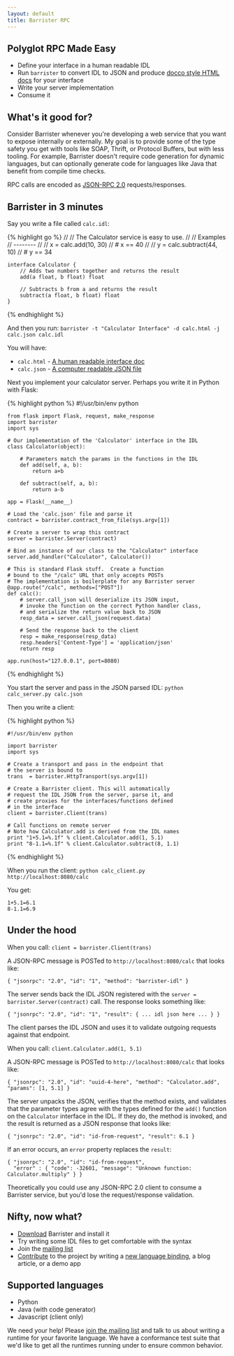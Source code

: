 ```yaml
---
layout: default
title: Barrister RPC
---
```


## Polyglot RPC Made Easy

* Define your interface in a human readable IDL
* Run `barrister` to convert IDL to JSON and produce [docco style HTML docs](http://jashkenas.github.com/docco/) for your interface
* Write your server implementation
* Consume it
  
## What's it good for?

Consider Barrister whenever you're developing a web service that you want to expose internally or 
externally.  My goal is to provide some of the type safety you get with tools like SOAP, Thrift,
or Protocol Buffers, but with less tooling.  For example, Barrister doesn't require code generation for
dynamic languages, but can optionally generate code for languages like Java that benefit from compile
time checks.

RPC calls are encoded as [JSON-RPC 2.0](http://jsonrpc.org/specification) requests/responses.

## Barrister in 3 minutes

Say you write a file called `calc.idl`:

{% highlight go %}
    //
    // The Calculator service is easy to use.
    //
    // Examples
    // --------
    //
    //     x = calc.add(10, 30)
    //     # x == 40
    //
    //     y = calc.subtract(44, 10)
    //     # y == 34

    interface Calculator {
        // Adds two numbers together and returns the result   
        add(a float, b float) float
        
        // Subtracts b from a and returns the result
        subtract(a float, b float) float
    }
{% endhighlight %}

And then you run: `barrister -t "Calculator Interface" -d calc.html -j calc.json calc.idl`

You will have:

 * `calc.html` - [A human readable interface doc](calc.html)
 * `calc.json` - [A computer readable JSON file](calc.json)

Next you implement your calculator server.  Perhaps you write it in Python with Flask:

{% highlight python %}
    #!/usr/bin/env python

    from flask import Flask, request, make_response
    import barrister
    import sys

    # Our implementation of the 'Calculator' interface in the IDL
    class Calculator(object):

        # Parameters match the params in the functions in the IDL
        def add(self, a, b):
            return a+b

        def subtract(self, a, b):
            return a-b

    app = Flask(__name__)

    # Load the 'calc.json' file and parse it
    contract = barrister.contract_from_file(sys.argv[1])
    
    # Create a server to wrap this contract
    server = barrister.Server(contract)
    
    # Bind an instance of our class to the "Calculator" interface
    server.add_handler("Calculator", Calculator())

    # This is standard Flask stuff.  Create a function
    # bound to the "/calc" URL that only accepts POSTs
    # The implementation is boilerplate for any Barrister server
    @app.route("/calc", methods=["POST"])
    def calc():
        # server.call_json will deserialize its JSON input,
        # invoke the function on the correct Python handler class,
        # and serialize the return value back to JSON
        resp_data = server.call_json(request.data)
        
        # Send the response back to the client
        resp = make_response(resp_data)
        resp.headers['Content-Type'] = 'application/json'
        return resp

    app.run(host="127.0.0.1", port=8080)
{% endhighlight %}

You start the server and pass in the JSON parsed IDL: `python calc_server.py calc.json`

Then you write a client:

{% highlight python %}

    #!/usr/bin/env python
    
    import barrister
    import sys
    
    # Create a transport and pass in the endpoint that
    # the server is bound to
    trans  = barrister.HttpTransport(sys.argv[1])
    
    # Create a Barrister client. This will automatically
    # request the IDL JSON from the server, parse it, and
    # create proxies for the interfaces/functions defined
    # in the interface
    client = barrister.Client(trans)
    
    # Call functions on remote server
    # Note how Calculator.add is derived from the IDL names
    print "1+5.1=%.1f" % client.Calculator.add(1, 5.1)
    print "8-1.1=%.1f" % client.Calculator.subtract(8, 1.1)

{% endhighlight %}

When you run the client: `python calc_client.py http://localhost:8080/calc`

You get:

    1+5.1=6.1
    8-1.1=6.9
    
## Under the hood

When you call: `client = barrister.Client(trans)`

A JSON-RPC message is POSTed to `http://localhost:8080/calc` that looks like:

    { "jsonrpc": "2.0", "id": "1", "method": "barrister-idl" }
    
The server sends back the IDL JSON registered with the `server = barrister.Server(contract)` call.
The response looks something like:

    { "jsonrpc": "2.0", "id": "1", "result": { ... idl json here ... } }
    
The client parses the IDL JSON and uses it to validate outgoing requests against that endpoint.

When you call: `client.Calculator.add(1, 5.1)`

A JSON-RPC message is POSTed to `http://localhost:8080/calc` that looks like:

    { "jsonrpc": "2.0", "id": "uuid-4-here", "method": "Calculator.add", "params": [1, 5.1] }
    
The server unpacks the JSON, verifies that the method exists, and validates that the parameter types
agree with the types defined for the `add()` function on the `Calculator` interface in the IDL.  If they
do, the method is invoked, and the result is returned as a JSON response that looks like:

    { "jsonrpc": "2.0", "id": "id-from-request", "result": 6.1 }

If an error occurs, an `error` property replaces the `result`:

    { "jsonrpc": "2.0", "id": "id-from-request", 
      "error" : { "code": -32601, "message": "Unknown function: Calculator.multiply" } }
      
Theoretically you could use any JSON-RPC 2.0 client to consume a Barrister service, but you'd lose
the request/response validation.

## Nifty, now what?

 * [Download](download.html) Barrister and install it
 * Try writing some IDL files to get comfortable with the syntax
 * Join the [mailing list](https://groups.google.com/forum/#!forum/barrister-rpc)
 * [Contribute](contribute.html) to the project by writing a [new language binding](binding.html), a blog article, or a demo app

## Supported languages

* Python
* Java (with code generator)
* Javascript (client only)

We need your help!  Please [join the mailing list](https://groups.google.com/forum/#!forum/barrister-rpc) and talk to us about writing a runtime for
your favorite language.  We have a conformance test suite that we'd like to get all the runtimes
running under to ensure common behavior.

